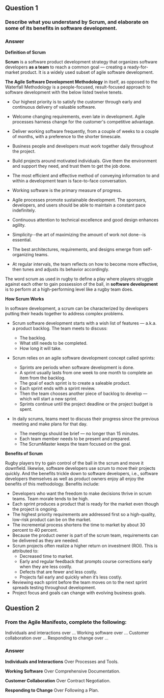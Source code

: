 ## **Question 1**

### **Describe what you understand by Scrum, and elaborate on some of its benefits in software development.**

### **Answer**

**Definition of Scrum**

**Scrum** is a software product development strategy that organizes software developers **as a team** to reach a common goal — creating a ready-for-market product. It is a widely used subset of agile software development.

**The Agile Software Development Methodology** in itself, as opposed to the Waterfall Methodology is a people-focused, result-focused approach to software development with the below listed twelve tenets.

- Our highest priority is to satisfy the customer through early and continuous delivery of valuable software.

- Welcome changing requirements, even late in development. Agile processes harness change for the customer's competitive advantage.

- Deliver working software frequently, from a couple of weeks to a couple of months, with a preference to the shorter timescale.

- Business people and developers must work together daily throughout the project.

- Build projects around motivated individuals. Give them the environment and support they need, and trust them to get the job done.

- The most efficient and effective method of conveying information to and within a development team is face-to-face conversation.

- Working software is the primary measure of progress.

- Agile processes promote sustainable development. The sponsors, developers, and users should be able to maintain a constant pace indefinitely.

- Continuous attention to technical excellence and good design enhances agility.

- Simplicity--the art of maximizing the amount of work not done--is essential.

- The best architectures, requirements, and designs emerge from self-organizing teams.

- At regular intervals, the team reflects on how to become more effective, then tunes and adjusts its behavior accordingly.

The word scrum as used in rugby to define a play where players struggle against each other to gain possession of the ball, in **software development** is to perform at a high-performing level like a rugby team does.

**How Scrum Works**

In software development, a scrum can be characterized by developers putting their heads together to address complex problems.

- Scrum software development starts with a wish list of features — a.k.a. a product backlog. The team meets to discuss:
    - The backlog.
    - What still needs to be completed.
    - How long it will take.
    
- Scrum relies on an agile software development concept called sprints:
    - Sprints are periods when software development is done.
    - A sprint usually lasts from one week to one month to complete an item from the backlog.
    - The goal of each sprint is to create a saleable product.
    - Each sprint ends with a sprint review.
    - Then the team chooses another piece of backlog to develop — which will start a new sprint.
    - Sprints continue until the project deadline or the project budget is spent.
    
- In daily scrums, teams meet to discuss their progress since the previous meeting and make plans for that day.
    - The meetings should be brief — no longer than 15 minutes.
    - Each team member needs to be present and prepared.
    - The ScrumMaster keeps the team focused on the goal.
    
**Benefits of Scrum**

Rugby players try to gain control of the ball in the scrum and move it downfield. likewise, software developers use scrum to move their projects quickly. And the benefits trickle down to software developers, i.e., software developers themselves as well as product owners enjoy all enjoy the benefits of this methodology. Benefits include:
- Developers who want the freedom to make decisions thrive in scrum teams. Team morale tends to be high.
- Each sprint produces a product that is ready for the market even though the project is ongoing.
- The highest priority requirements are addressed first so a high-quality, low-risk product can be on the market.
- The incremental process shortens the time to market by about 30 percent to 40 percent.
- Because the product owner is part of the scrum team, requirements can be delivered as they are needed.
- Scrum projects often realize a higher return on investment (ROI). This is attributed to:
    - Decreased time to market.
    - Early and regular feedback that prompts course corrections early when they are less costly.
    - Defects that are fewer and less costly.
    - Projects fail early and quickly when it’s less costly.
- Reviewing each sprint before the team moves on to the next sprint spreads testing throughout development.
- Project focus and goals can change with evolving business goals.

## **Question 2**

### **From the Agile Manifesto, complete the following:**
Individuals and interactions over …
Working software over …
Customer collaboration over …
Responding to change over …
### **Answer**
**Individuals and Interactions** Over Processes and Tools.

**Working Software** Over Comprehensive Documentation.

**Customer Collaboration** Over Contract Negotiation.

**Responding to Change** Over Following a Plan.